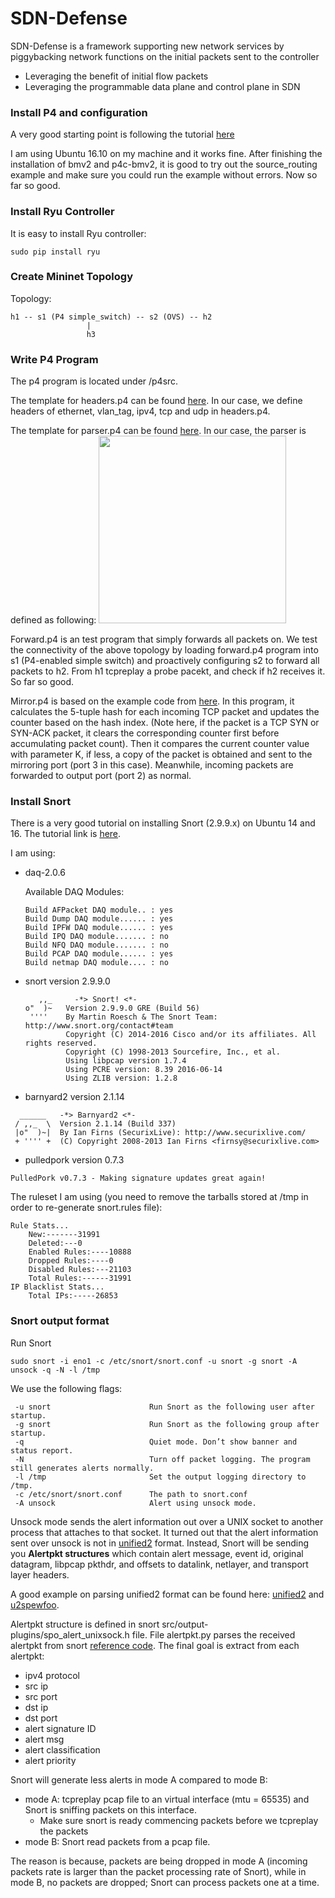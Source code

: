 # SDN-Defense
SDN-Defense is a framework supporting new network services by piggybacking network functions on the initial packets sent to the controller
  - Leveraging the benefit of initial flow packets
  - Leveraging the programmable data plane and control plane in SDN

### Install P4 and configuration
A very good starting point is following the tutorial [here](https://github.com/p4lang/tutorials/tree/master/SIGCOMM_2015#exercise-1-source-routing)

I am using Ubuntu 16.10 on my machine and it works fine. After finishing the installation of bmv2 and p4c-bmv2, it is good to try out the source_routing example and make sure you could run the example without errors. Now so far so good.

### Install Ryu Controller
It is easy to install Ryu controller:
```
sudo pip install ryu
```

### Create Mininet Topology
Topology: 
```
h1 -- s1 (P4 simple_switch) -- s2 (OVS) -- h2
                 |
                 h3
```
### Write P4 Program 
The p4 program is located under /p4src.

The template for headers.p4 can be found [here](https://github.com/p4lang/switch/blob/master/p4src/includes/headers.p4). In our case, we define headers of ethernet, vlan_tag, ipv4, tcp and udp in headers.p4. 

The template for parser.p4 can be found [here](https://github.com/p4lang/switch/blob/master/p4src/includes/parser.p4). In our case, the parser is defined as following: 
<img src="https://github.com/cchliu/SDN-Defense/blob/master/parser.png" width="300">

Forward.p4 is an test program that simply forwards all packets on. We test the connectivity of the above topology by loading forward.p4 program into s1 (P4-enabled simple switch) and proactively configuring s2 to forward all packets to h2. From h1 tcpreplay a probe pacekt, and check if h2 receives it. So far so good. 

Mirror.p4 is based on the example code from [here](https://github.com/p4lang/tutorials/blob/master/SIGCOMM_2016/heavy_hitter/solution.tar.gz). In this program, it calculates the 5-tuple hash for each incoming TCP packet and updates the counter based on the hash index. (Note here, if the packet is a TCP SYN or SYN-ACK packet, it clears the corresponding counter first before accumulating packet count). Then it compares the current counter value with parameter K, if less, a copy of the packet is obtained and sent to the mirroring port (port 3 in this case). Meanwhile, incoming packets are forwarded to output port (port 2) as normal.


### Install Snort
There is a very good tutorial on installing Snort (2.9.9.x) on Ubuntu 14 and 16. The tutorial link is [here](https://www.snort.org/documents/snort-2-9-9-x-on-ubuntu-14-16).

I am using:
- daq-2.0.6

  Available DAQ Modules:
  ```
  Build AFPacket DAQ module.. : yes
  Build Dump DAQ module...... : yes
  Build IPFW DAQ module...... : yes
  Build IPQ DAQ module....... : no
  Build NFQ DAQ module....... : no
  Build PCAP DAQ module...... : yes
  Build netmap DAQ module.... : no
  ```
- snort version 2.9.9.0

  ```
     ,,_     -*> Snort! <*-
  o"  )~   Version 2.9.9.0 GRE (Build 56) 
   ''''    By Martin Roesch & The Snort Team: http://www.snort.org/contact#team
           Copyright (C) 2014-2016 Cisco and/or its affiliates. All rights reserved.
           Copyright (C) 1998-2013 Sourcefire, Inc., et al.
           Using libpcap version 1.7.4
           Using PCRE version: 8.39 2016-06-14
           Using ZLIB version: 1.2.8
  ```
- barnyard2 version 2.1.14
```
  ______   -*> Barnyard2 <*-
 / ,,_  \  Version 2.1.14 (Build 337)
 |o"  )~|  By Ian Firns (SecurixLive): http://www.securixlive.com/
 + '''' +  (C) Copyright 2008-2013 Ian Firns <firnsy@securixlive.com>
```
- pulledpork version 0.7.3
```
PulledPork v0.7.3 - Making signature updates great again!
```
The ruleset I am using (you need to remove the tarballs stored at /tmp in order to re-generate snort.rules file):
```
Rule Stats...
	New:-------31991
	Deleted:---0
	Enabled Rules:----10888
	Dropped Rules:----0
	Disabled Rules:---21103
	Total Rules:------31991
IP Blacklist Stats...
	Total IPs:-----26853
```

### Snort output format
Run Snort
```
sudo snort -i eno1 -c /etc/snort/snort.conf -u snort -g snort -A unsock -q -N -l /tmp
```
We use the following flags:
```
 -u snort                      Run Snort as the following user after startup. 
 -g snort                      Run Snort as the following group after startup.
 -q                            Quiet mode. Don’t show banner and status report.
 -N                            Turn off packet logging. The program still generates alerts normally.
 -l /tmp                       Set the output logging directory to /tmp.
 -c /etc/snort/snort.conf      The path to snort.conf
 -A unsock                     Alert using unsock mode. 
```
Unsock mode sends the alert information out over a UNIX socket to another process that attaches to that socket. It turned out that the alert information sent over unsock is not in [unified2](https://www.snort.org/faq/readme-unified2) format. Instead, Snort will be sending you **Alertpkt structures** which contain alert message, event id, original datagram, libpcap pkthdr, and offsets to datalink, netlayer, and transport layer headers.

A good example on parsing unified2 format can be found here: [unified2](https://github.com/jasonish/py-idstools/blob/master/idstools/unified2.py) and [u2spewfoo](https://github.com/jasonish/py-idstools/blob/master/idstools/scripts/u2spewfoo.py).

Alertpkt structure is defined in snort src/output-plugins/spo_alert_unixsock.h file. File alertpkt.py parses the received alertpkt from snort [reference code](https://github.com/osrg/ryu/blob/master/ryu/lib/alert.py). The final goal is extract from each alertpkt:
- ipv4 protocol
- src ip
- src port
- dst ip
- dst port
- alert signature ID
- alert msg
- alert classification
- alert priority


Snort will generate less alerts in mode A compared to mode B:
- mode A: tcpreplay pcap file to an virtual interface (mtu = 65535) and Snort is sniffing packets on this interface.
  - Make sure snort is ready commencing packets before we tcpreplay the packets
- mode B: Snort read packets from a pcap file.

The reason is because, packets are being dropped in mode A (incoming packets rate is larger than the packet processing rate of Snort), while in mode B, no packets are dropped; Snort can process packets one at a time.


